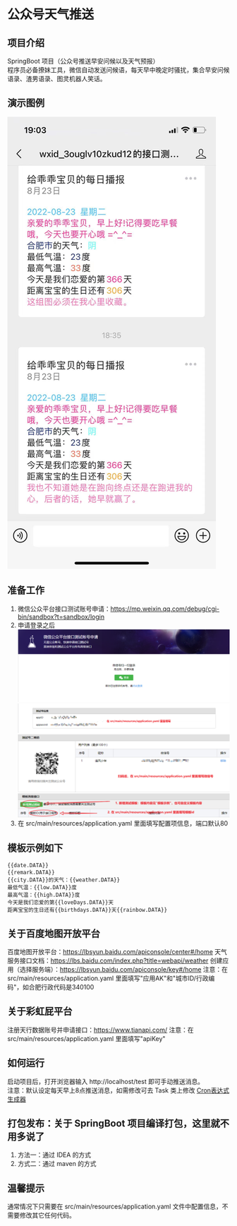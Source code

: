 # 公众号天气推送

## 项目介绍
SpringBoot 项目（公众号推送早安问候以及天气预报）  
程序员必备撩妹工具，微信自动发送问候语，每天早中晚定时骚扰，集合早安问候语录、渣男语录、图灵机器人笑话。 

## 演示图例
![demo](./img/demo.jpg) 

## 准备工作
1. 微信公众平台接口测试账号申请：https://mp.weixin.qq.com/debug/cgi-bin/sandbox?t=sandbox/login   
2. 申请登录之后  
![img1](./img/1.png)  
![img2](./img/2.png)  
![img3](./img/3.png)  
![img4](./img/4.png)  
3. 在 src/main/resources/application.yaml 里面填写配置项信息，端口默认80  

## 模板示例如下
```text
{{date.DATA}}
{{remark.DATA}}
{{city.DATA}}的天气：{{weather.DATA}}
最低气温：{{low.DATA}}度
最高气温：{{high.DATA}}度
今天是我们恋爱的第{{loveDays.DATA}}天
距离宝宝的生日还有{{birthdays.DATA}}天{{rainbow.DATA}}
```

## 关于百度地图开放平台
百度地图开放平台：https://lbsyun.baidu.com/apiconsole/center#/home
天气服务接口文档：https://lbs.baidu.com/index.php?title=webapi/weather
创建应用（选择服务端）：https://lbsyun.baidu.com/apiconsole/key#/home
注意：在 src/main/resources/application.yaml 里面填写"应用AK"和"城市ID/行政编码"，如合肥行政代码是340100

## 关于彩虹屁平台
注册天行数据账号并申请接口：https://www.tianapi.com/
注意：在 src/main/resources/application.yaml 里面填写"apiKey"

## 如何运行
启动项目后，打开浏览器输入  http://localhost/test  即可手动推送消息。  
注意：默认设定每天早上8点推送消息，如需修改可去 Task 类上修改 [Cron表达式生成器](https://www.bejson.com/othertools/cron/)  

## 打包发布：关于 SpringBoot 项目编译打包，这里就不用多说了
1. 方法一：通过 IDEA 的方式
2. 方式二：通过 maven 的方式

## 温馨提示
通常情况下只需要在 src/main/resources/application.yaml 文件中配置信息，不需要修改其它任何代码。
